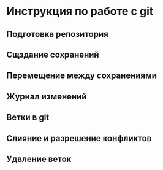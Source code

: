 # Инструкция по работе с git

## Подготовка репозитория

## Сщздание сохранений

## Перемещение между сохранениями

## Журнал изменений

## Ветки в git

## Слияние и разрешение конфликтов

## Удвление веток